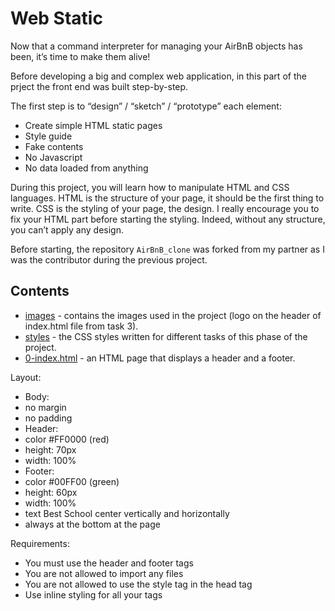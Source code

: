 # Web Static

Now that a command interpreter for managing your AirBnB objects has been, it’s time to make them alive!

Before developing a big and complex web application, in this part of the prject the front end was built step-by-step.

The first step is to “design” / “sketch” / “prototype” each element:

- Create simple HTML static pages
- Style guide
- Fake contents
- No Javascript
- No data loaded from anything

During this project, you will learn how to manipulate HTML and CSS languages. HTML is the structure of your page, it should be the first thing to write. CSS is the styling of your page, the design. I really encourage you to fix your HTML part before starting the styling. Indeed, without any structure, you can’t apply any design.

Before starting, the repository `AirBnB_clone` was forked from my partner as I was the contributor during the previous project.

## Contents

- [images](https://github.com/j88moja-code/AirBnB_clone/tree/main/web_static/images) - contains the images used in the project (logo on the header of index.html file from task 3).
- [styles](https://github.com/j88moja-code/AirBnB_clone/tree/main/web_static/styles) - the CSS styles written for different tasks of this phase of the project.
- [0-index.html](https://github.com/j88moja-code/AirBnB_clone/blob/main/web_static/0-index.html) - an HTML page that displays a header and a footer.

Layout:

- Body:
- no margin
- no padding
- Header:
- color #FF0000 (red)
- height: 70px
- width: 100%
- Footer:
- color #00FF00 (green)
- height: 60px
- width: 100%
- text Best School center vertically and horizontally
- always at the bottom at the page

Requirements:

- You must use the header and footer tags
- You are not allowed to import any files
- You are not allowed to use the style tag in the head tag
- Use inline styling for all your tags
